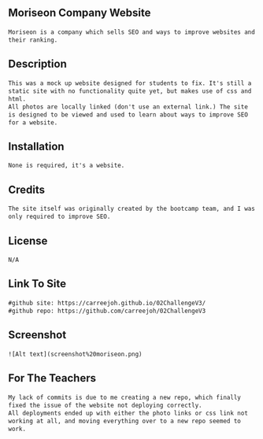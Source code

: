 ## Moriseon Company Website
	Moriseon is a company which sells SEO and ways to improve websites and their ranking.

## Description 
	This was a mock up website designed for students to fix. It's still a static site with no functionality quite yet, but makes use of css and html.
	All photos are locally linked (don't use an external link.) The site is designed to be viewed and used to learn about ways to improve SEO for a website. 

## Installation 
	None is required, it's a website.

## Credits 
	The site itself was originally created by the bootcamp team, and I was only required to improve SEO.

## License 
	N/A

## Link To Site
	#github site: https://carreejoh.github.io/02ChallengeV3/
	#github repo: https://github.com/carreejoh/02ChallengeV3

## Screenshot
    ![Alt text](screenshot%20moriseon.png)
	
## For The Teachers
	My lack of commits is due to me creating a new repo, which finally fixed the issue of the website not deploying correctly.
	All deployments ended up with either the photo links or css link not working at all, and moving everything over to a new repo seemed to work.
  
